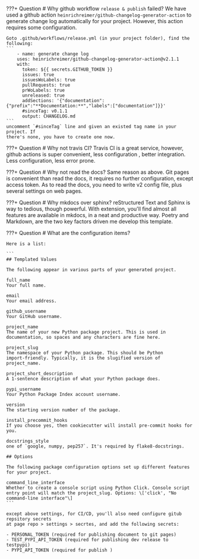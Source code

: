 ???+ Question
    # Why github workflow `release & publish` failed?
    We have used a github action `heinrichreimer/github-changelog-generator-action` to
    generate change log automatically for your project. However, this action requires
    some configuration.

    Goto .github/workflows/release.yml (in your project folder), find the following:
    ```
        - name: generate change log
        uses: heinrichreimer/github-changelog-generator-action@v2.1.1
        with:
          token: ${{ secrets.GITHUB_TOKEN }}
          issues: true
          issuesWoLabels: true
          pullRequests: true
          prWoLabels: true
          unreleased: true
          addSections: '{"documentation":{"prefix":"**Documentation:**","labels":["documentation"]}}'
          #sinceTag: v0.1.1
          output: CHANGELOG.md
    ```
    uncomment `#sinceTag` line and given an existed tag name in your project. If
    there's none, you have to create one now.

???+ Question
    # Why not travis CI?
    Travis CI is a great service, however, github actions is super convenient, less configuration
    , better integration. Less configuration, less error prone.

???+ Question
    # Why not read the docs?
    Same reason as above. Git pages is convenient than read the docs, it requires no
    further configuration, except access token. As to read the docs, you need to
    write v2 config file, plus several settings on web pages.

???+ Question
    # Why mkdocs over sphinx?
    reStructured Text and Sphinx is way to tedious, though powerful. With extension,
    you'll find almost all features are available in mkdocs, in a neat and productive
    way. Poetry and Markdown, are the two key factors driven me develop this template.

???+ Question
    # What are the configuration items?

    Here is a list:

    ```
    ## Templated Values

    The following appear in various parts of your generated project.

    full_name
    Your full name.

    email
    Your email address.

    github_username
    Your GitHub username.

    project_name
    The name of your new Python package project. This is used in
    documentation, so spaces and any characters are fine here.

    project_slug
    The namespace of your Python package. This should be Python
    import-friendly. Typically, it is the slugified version of
    project_name.

    project_short_description
    A 1-sentence description of what your Python package does.

    pypi_username
    Your Python Package Index account username.

    version
    The starting version number of the package.

    install_precommit_hooks
    If you choose yes, then cookiecutter will install pre-commit hooks for you.

    docstrings_style
    one of `google, numpy, pep257`. It's required by flake8-docstrings.

    ## Options

    The following package configuration options set up different features
    for your project.

    command_line_interface
    Whether to create a console script using Python Click. Console script
    entry point will match the project_slug. Options: \['click', "No
    command-line interface"\]
    ```

    except above settings, for CI/CD, you'll also need configure gitub repsitory secrets
    at page repo > settings > secrtes, and add the following secrets:

    - PERSONAL_TOKEN (required for publishing document to git pages)
    - TEST_PYPI_API_TOKEN (required for publishing dev release to testpypi)
    - PYPI_API_TOKEN (required for publish )
